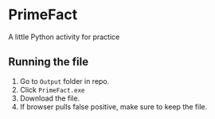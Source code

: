 # PrimeFact
A little Python activity for practice

## Running the file
1. Go to `Output` folder in repo.
2. Click `PrimeFact.exe`
3. Download the file.
4. If browser pulls false positive, make sure to keep the file.
